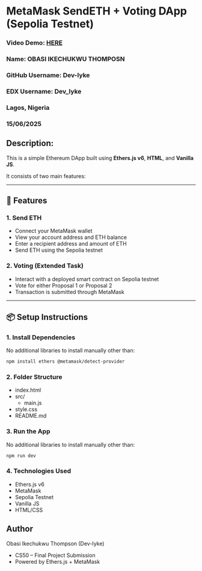 # MetaMask SendETH + Voting DApp (Sepolia Testnet)

### Video Demo:  [HERE](https://www.youtube.com/watch?v=EFmQR_qXg-4)
### Name: OBASI IKECHUKWU THOMPOSN
### GitHub Username: Dev-Iyke
### EDX Username: Dev_Iyke
### Lagos, Nigeria
### 15/06/2025

## Description:
This is a simple Ethereum DApp built using **Ethers.js v6**, **HTML**, and **Vanilla JS**.

It consists of two main features:

---

## 🚀 Features

### 1. **Send ETH**
- Connect your MetaMask wallet
- View your account address and ETH balance
- Enter a recipient address and amount of ETH
- Send ETH using the Sepolia testnet

### 2. **Voting (Extended Task)**
- Interact with a deployed smart contract on Sepolia testnet
- Vote for either Proposal 1 or Proposal 2
- Transaction is submitted through MetaMask

---

## 📦 Setup Instructions

### 1. Install Dependencies
No additional libraries to install manually other than:
```bash
npm install ethers @metamask/detect-provider
```

### 2. Folder Structure
- index.html
- src/
  - main.js
- style.css
- README.md

### 3. Run the App
No additional libraries to install manually other than:
```bash
npm run dev
```

### 4. Technologies Used
- Ethers.js v6
- MetaMask
- Sepolia Testnet
- Vanilla JS
- HTML/CSS

## Author
Obasi Ikechukwu Thompson (Dev-Iyke)
- CS50 – Final Project Submission
- Powered by Ethers.js + MetaMask